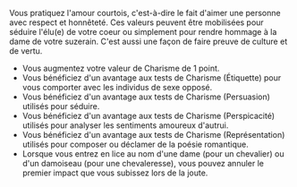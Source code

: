 ﻿---
id: general_feats_fr.md#chevalier-courtois
name: Chevalier courtois
---

Vous pratiquez l'amour courtois, c'est-à-dire le fait d'aimer une personne avec respect et honnêteté. Ces valeurs peuvent être mobilisées pour séduire l'élu(e) de votre coeur ou simplement pour rendre hommage à la dame de votre suzerain. C'est aussi une façon de faire preuve de culture et de vertu.

* Vous augmentez votre valeur de Charisme de 1 point.
* Vous bénéficiez d'un avantage aux tests de Charisme (Étiquette) pour vous comporter avec les individus de sexe opposé.
* Vous bénéficiez d'un avantage aux tests de Charisme (Persuasion) utilisés pour séduire.
* Vous bénéficiez d'un avantage aux tests de Charisme (Perspicacité) utilisés pour analyser les sentiments amoureux d'autrui.
* Vous bénéficiez d'un avantage aux tests de Charisme (Représentation) utilisés pour composer ou déclamer de la poésie romantique.
* Lorsque vous entrez en lice au nom d'une dame (pour un chevalier) ou d'un damoiseau (pour une chevaleresse), vous pouvez annuler le premier impact que vous subissez lors de la joute.


